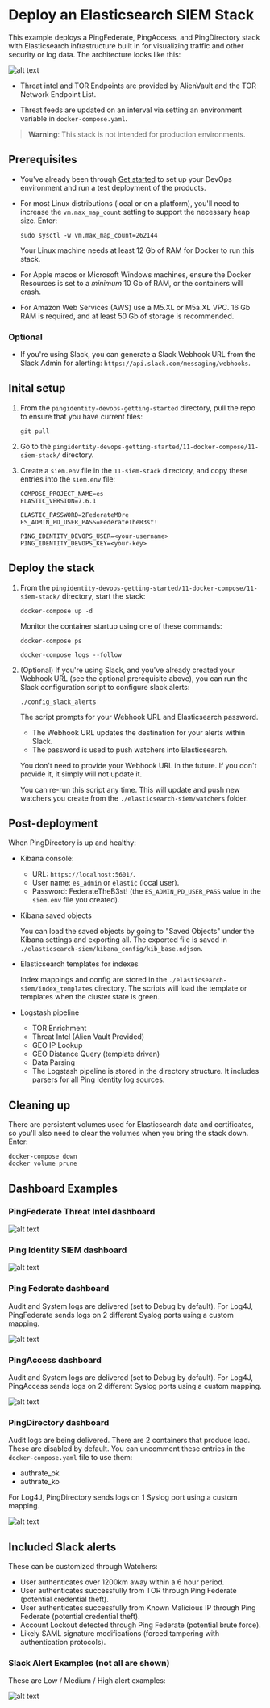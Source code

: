 # Deploy an Elasticsearch SIEM Stack

This example deploys a PingFederate, PingAccess, and PingDirectory stack with Elasticsearch infrastructure built in for visualizing traffic and other security or log data. The architecture looks like this:

![alt text](images/Architecture.png "Architecture Overview")

* Threat intel and TOR Endpoints are  provided by AlienVault and the TOR Network Endpoint List.

* Threat feeds are updated on an interval via setting an environment variable in `docker-compose.yaml`.

> **Warning**: This stack is not intended for production environments.

## Prerequisites

* You've already been through [Get started](getStarted.md) to set up your DevOps environment and run a test deployment of the products.

* For most Linux distributions (local or on a platform), you'll need to increase the `vm.max_map_count` setting to support the necessary heap size. Enter:

  ```shell
  sudo sysctl -w vm.max_map_count=262144
  ```

  Your Linux machine needs at least 12 Gb of RAM for Docker to run this stack.

* For Apple macos or Microsoft Windows machines, ensure the Docker Resources is set to a *minimum* 10 Gb of RAM, or the containers will crash.

* For Amazon Web Services (AWS) use a M5.XL or M5a.XL VPC. 16 Gb RAM is required, and at least 50 Gb of storage is recommended.

### Optional

* If you're using Slack, you can generate a Slack Webhook URL from the Slack Admin for alerting: `https://api.slack.com/messaging/webhooks`.

## Inital setup

1. From the `pingidentity-devops-getting-started` directory, pull the repo to ensure that you have current files:

   ```shell
   git pull
   ```

2. Go to the `pingidentity-devops-getting-started/11-docker-compose/11-siem-stack/` directory.

3. Create a `siem.env` file in the `11-siem-stack` directory, and copy these entries into the `siem.env` file:

   ```shell
   COMPOSE_PROJECT_NAME=es
   ELASTIC_VERSION=7.6.1

   ELASTIC_PASSWORD=2FederateM0re
   ES_ADMIN_PD_USER_PASS=FederateTheB3st!

   PING_IDENTITY_DEVOPS_USER=<your-username>
   PING_IDENTITY_DEVOPS_KEY=<your-key>
   ```

## Deploy the stack

1. From the `pingidentity-devops-getting-started/11-docker-compose/11-siem-stack/` directory, start the stack:

   ```shell
   docker-compose up -d
   ```

   Monitor the container startup using one of these commands:

   ```shell
   docker-compose ps
   ```

   ```shell
   docker-compose logs --follow
   ```

2. (Optional) If you're using Slack, and you've already created your Webhook URL (see the optional prerequisite above), you can run the Slack configuration script to configure slack alerts:

   ```shell
   ./config_slack_alerts
   ```

   The script prompts for your Webhook URL and Elasticsearch password.

   * The Webhook URL updates the destination for your alerts within Slack.
   * The password is used to push watchers into Elasticsearch.

   You don't need to provide your Webhook URL in the future. If you don't provide it, it simply will not update it.

   You can re-run this script any time. This will update and push new watchers you create from the `./elasticsearch-siem/watchers` folder.

## Post-deployment

When PingDirectory is up and healthy:

* Kibana console:

  - URL: `https://localhost:5601/`.
  - User name: `es_admin` or `elastic` (local user).
  - Password: FederateTheB3st! (the `ES_ADMIN_PD_USER_PASS` value in the `siem.env` file you created).

* Kibana saved objects

  You can load the saved objects by going to "Saved Objects" under the Kibana settings and exporting all. The exported file is saved in `./elasticsearch-siem/kibana_config/kib_base.ndjson`.

* Elasticsearch templates for indexes

  Index mappings and config are stored in the `./elasticsearch-siem/index_templates` directory. The scripts will load the template or templates when the cluster state is green.

* Logstash pipeline

  - TOR Enrichment
  - Threat Intel (Alien Vault Provided)
  - GEO IP Lookup
  - GEO Distance Query (template driven)
  - Data Parsing
  - The Logstash pipeline is stored in the directory structure. It includes parsers for all Ping Identity log sources.

## Cleaning up

There are persistent volumes used for Elasticsearch data and certificates, so you'll also need to clear the volumes when you bring the stack down. Enter:

```shell
docker-compose down
docker volume prune
```

## Dashboard Examples

### PingFederate Threat Intel dashboard

![alt text](images/threat_intel_dash.png "SIEM Dashboard")

### Ping Identity SIEM dashboard

![alt text](images/dashboard.png "SIEM Dashboard")

### Ping Federate dashboard

Audit and System logs are delivered (set to Debug by default). For Log4J, PingFederate sends logs on 2 different Syslog ports using a custom mapping.

![alt text](images/pingfederate_dashboard.png "PingFederate Basic Demo Dashboard")

### PingAccess dashboard

Audit and System logs are delivered (set to Debug by default). For Log4J, PingAccess sends logs on 2 different Syslog ports using a custom mapping.

![alt text](images/pingaccess_dashboard.png "PingAccess Basic Demo Dashboard")

### PingDirectory dashboard

Audit logs are being delivered. There are 2 containers that produce load. These are disabled by default. You can uncomment these entries in the `docker-compose.yaml` file to use them:

* authrate_ok
* authrate_ko

For Log4J, PingDirectory sends logs on 1 Syslog port using a custom mapping.

![alt text](images/pingdirectory_dashboard.png "PingDirectory Demo Dashboard")

## Included Slack alerts

These can be customized through Watchers:

* User authenticates over 1200km away within a 6 hour period.
* User authenticates successfully from TOR through Ping Federate (potential credential theft).
* User authenticates successfully from Known Malicious IP through Ping Federate (potential credential theft).
* Account Lockout detected through Ping Federate (potential brute force).
* Likely SAML signature modifications (forced tampering with authentication protocols).

### Slack Alert Examples (not all are shown)

These are Low / Medium / High alert examples:

![alt text](images/slack_alert_examples.png "Successful Login From TOR Networks.")
